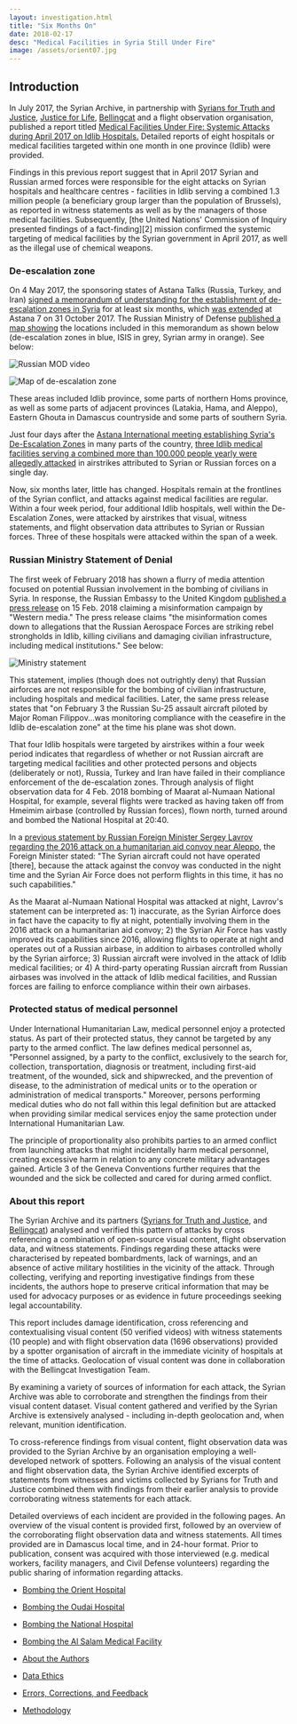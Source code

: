 ```yaml
---
layout: investigation.html
title: "Six Months On"
date: 2018-02-17
desc: "Medical Facilities in Syria Still Under Fire"
image: /assets/orient07.jpg
---
```


## Introduction

In July 2017, the Syrian Archive, in partnership with [Syrians for Truth and Justice](https://stj-sy.com/en), [Justice for Life](http://jfl.ngo/), [Bellingcat](https://www.bellingcat.com/) and a flight observation organisation, published a report titled [Medical Facilities Under Fire: Systemic Attacks during April 2017 on Idlib Hospitals.](https://syrianarchive.org/en/investigations/Medical-Facilities-Under-Fire/) Detailed reports of eight hospitals or medical facilities targeted within one month in one province (Idlib) were provided.

Findings in this previous report suggest that in April 2017 Syrian and Russian armed forces were responsible for the eight attacks on Syrian hospitals and healthcare centres - facilities in Idlib serving a combined 1.3 million people (a beneficiary group larger than the population of Brussels), as reported in witness statements as well as by the managers of those medical facilities. Subsequently, [the United Nations' Commission of Inquiry presented findings of a fact-finding][2] mission confirmed the systemic targeting of medical facilities by the Syrian government in April 2017, as well as the illegal use of chemical weapons.

### De-escalation zone

On 4 May 2017, the sponsoring states of Astana Talks (Russia, Turkey, and Iran) [signed a memorandum of understanding for the establishment of de-escalation zones in Syria](https://www.youtube.com/watch?v=5cF-gIL8yzk) for at least six months, which [was extended](https://sana.sy/en/?p=116911]) at Astana 7 on 31 October 2017. The Russian Ministry of Defense [published a map showing](https://function.mil.ru/news_page/intrel/more.htm?id=12121964%40egNews) the locations included in this memorandum as shown below (de-escalation zones in blue, ISIS in grey, Syrian army in orange). See below:

![Russian MOD video](/assets/atarib-3.png)

![Map of de-escalation zone](/assets/atarib-4.png)

These areas included Idlib province, some parts of northern Homs province, as well as some parts of adjacent provinces (Latakia, Hama, and Aleppo), Eastern Ghouta in Damascus countryside and some parts of southern Syria.

Just four days after the [Astana International meeting establishing Syria's De-Escalation Zones](http://www.aljazeera.com/news/2017/09/final-de-escalation-zones-agreed-astana-170915102811730.html) in many parts of the country, [three Idlib medical facilities serving a combined more than 100.000 people yearly were allegedly attacked](https://syrianarchive.org/en/investigations/Three-Idlib-Medical-Facilities-Attacked.html) in airstrikes attributed to Syrian or Russian forces on a single day.

Now, six months later, little has changed. Hospitals remain at the frontlines of the Syrian conflict, and attacks against medical facilities are regular. Within a four week period, four additional Idlib hospitals, well within the De-Escalation Zones, were attacked by airstrikes that visual, witness statements, and flight observation data attributes to Syrian or Russian forces. Three of these hospitals were attacked within the span of a week.

### Russian Ministry Statement of Denial

The first week of February 2018 has shown a flurry of media attention focused on potential Russian involvement in the bombing of civilians in Syria. In response, the Russian Embassy to the United Kingdom [published a press release](https://www.rusemb.org.uk/fnapr/6391) on 15 Feb. 2018 claiming a misinformation campaign by "Western media." The press release claims "the misinformation comes down to allegations that the Russian Aerospace Forces are striking rebel strongholds in Idlib, killing civilians and damaging civilian infrastructure, including medical institutions." See below:

![Ministry statement](/assets/russian_embassy_press_release_15022018.png)

This statement, implies (though does not outrightly deny) that Russian airforces are not responsible for the bombing of civilian infrastructure, including hospitals and medical facilities. Later, the same press release states that "on February 3 the Russian Su-25 assault aircraft piloted by Major Roman Filippov...was monitoring compliance with the ceasefire in the Idlib de-escalation zone" at the time his plane was shot down.

That four Idlib hospitals were targeted by airstrikes within a four week period indicates that regardless of whether or not Russian aircraft are targeting medical facilities and other protected persons and objects (deliberately or not), Russia, Turkey and Iran have failed in their compliance enforcement of the de-escalation zones. Through analysis of flight observation data for 4 Feb. 2018 bombing of Maarat al-Numaan National Hospital, for example, several flights were tracked as having taken off from Hmeimim airbase (controlled by Russian forces), flown north, turned around and bombed the National Hospital at 20:40.

In a [previous statement by Russian Foreign Minister Sergey Lavrov regarding the 2016 attack on a humanitarian aid convoy near Aleppo](https://sputniknews.com/middleeast/201609211045538182-syria-russia-attack-convoy/), the Foreign Minister stated: "The Syrian aircraft could not have operated [there], because the attack against the convoy was conducted in the night time and the Syrian Air Force does not perform flights in this time, it has no such capabilities."

As the Maarat al-Numaan National Hospital was attacked at night, Lavrov's statement can be interpreted as: 1) inaccurate, as the Syrian Airforce does in fact have the capacity to fly at night, potentially involving them in the 2016 attack on a humanitarian aid convoy; 2) the Syrian Air Force has vastly improved its capabilities since 2016, allowing flights to operate at night and operates out of a Russian airbase, in addition to airbases controlled wholly by the Syrian airforce; 3) Russian aircraft were involved in the attack of Idlib medical facilities; or 4) A third-party operating Russian aircraft from Russian airbases was involved in the attack of Idlib medical facilities, and Russian forces are failing to enforce compliance within their own airbases.

### Protected status of medical personnel

Under International Humanitarian Law, medical personnel enjoy a protected status. As part of their protected status, they cannot be targeted by any party to the armed conflict. The law defines medical personnel as, "Personnel assigned, by a party to the conflict, exclusively to the search for, collection, transportation, diagnosis or treatment, including first-aid treatment, of the wounded, sick and shipwrecked, and the prevention of disease, to the administration of medical units or to the operation or administration of medical transports." Moreover, persons performing medical duties who do not fall within this legal definition but are attacked when providing similar medical services enjoy the same protection under International Humanitarian Law.

The principle of proportionality also prohibits parties to an armed conflict from launching attacks that might incidentally harm medical personnel, creating excessive harm in relation to any concrete military advantages gained. Article 3 of the Geneva Conventions further requires that the wounded and the sick be collected and cared for during armed conflict.

### About this report

The Syrian Archive and its partners ([Syrians for Truth and Justice](https://stj-sy.com/en), and [Bellingcat](https://www.bellingcat.com/)) analysed and verified this pattern of attacks by cross referencing a combination of open-source visual content, flight observation data, and witness statements. Findings regarding these attacks were characterised by repeated bombardments, lack of warnings, and an absence of active military hostilities in the vicinity of the attack. Through collecting, verifying and reporting investigative findings from these incidents, the authors hope to preserve critical information that may be used for advocacy purposes or as evidence in future proceedings seeking legal accountability.

This report includes damage identification, cross referencing and contextualising visual content (50 verified videos) with witness statements (10 people) and with flight observation data (1696 observations) provided by a spotter organisation of aircraft in the immediate vicinity of hospitals at the time of attacks. Geolocation of visual content was done in collaboration with the Bellingcat Investigation Team.

By examining a variety of sources of information for each attack, the Syrian Archive was able to corroborate and strengthen the findings from their visual content dataset. Visual content gathered and verified by the Syrian Archive is extensively analysed - including in-depth geolocation and, when relevant, munition identification.

To cross-reference findings from visual content, flight observation data was provided to the Syrian Archive by an organisation employing a well-developed network of spotters. Following an analysis of the visual content and flight observation data, the Syrian Archive identified excerpts of statements from witnesses and victims collected by Syrians for Truth and Justice combined them with findings from their earlier analysis to provide corroborating witness statements for each attack.

Detailed overviews of each incident are provided in the following pages. An overview of the visual content is provided first, followed by an overview of the corroborating flight observation data and witness statements. All times provided are in Damascus local time, and in 24-hour format. Prior to publication, consent was acquired with those interviewed (e.g. medical workers, facility managers, and Civil Defense volunteers) regarding the public sharing of information regarding attacks.

- [Bombing the Orient Hospital](orient)
- [Bombing the Oudai Hospital](oudai)
- [Bombing the National Hospital](national)
- [Bombing the Al Salam Medical Facility](salam)

- [About the Authors](about-the-authors)
- [Data Ethics](data-ethics)
- [Errors, Corrections, and Feedback](errors)
- [Methodology](methods)
